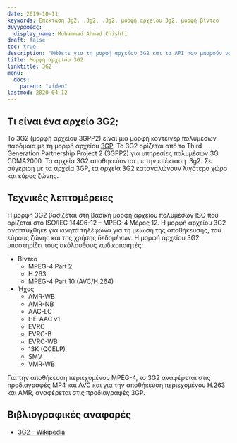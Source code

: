 ```yaml
---
date: 2019-10-11
keywords: Επέκταση 3g2, .3g2, .3g2, μορφή αρχείου 3g2, μορφή βίντεο
συγγραφέας:
  display_name: Muhammad Ahmad Chishti
draft: false
toc: true
description: "Μάθετε για τη μορφή αρχείου 3G2 και τα API που μπορούν να δημιουργήσουν και να ανοίξουν αρχεία 3G2."
title: Μορφή αρχείου 3G2
linktitle: 3G2
menu:
  docs:
    parent: "video"
lastmod: 2020-04-12
---
```


## Τι είναι ένα αρχείο 3G2; ##

Το 3G2 (μορφή αρχείου 3GPP2) είναι μια μορφή κοντέινερ πολυμέσων παρόμοια με τη μορφή αρχείου [3GP](/el/video/3gp/). Το 3G2 ορίζεται από το Third Generation Partnership Project 2 (3GPP2) για υπηρεσίες πολυμέσων 3G CDMA2000. Τα αρχεία 3G2 αποθηκεύονται με την επέκταση .3g2. Σε σύγκριση με τα αρχεία 3GP, τα αρχεία 3G2 καταναλώνουν λιγότερο χώρο και εύρος ζώνης.

## Τεχνικές λεπτομέρειες ##

Η μορφή 3G2 βασίζεται στη βασική μορφή αρχείου πολυμέσων ISO που ορίζεται στο ISO/IEC 14496-12 – MPEG-4 Μέρος 12. Η μορφή αρχείου 3G2 αναπτύχθηκε για κινητά τηλέφωνα για τη μείωση της αποθήκευσης, του εύρους ζώνης και της χρήσης δεδομένων. Η μορφή αρχείου 3G2 υποστηρίζει τους ακόλουθους κωδικοποιητές:

- Βίντεο
  - MPEG-4 Part 2
  - H.263
  - MPEG-4 Part 10 (AVC/H.264)
- Ήχος
  - AMR-WB
  - AMR-NB
  - AAC-LC
  - HE-AAC v1
  - EVRC
  - EVRC-B
  - EVRC-WB
  - 13K (QCELP)
  - SMV
  - VMR-WB

Για την αποθήκευση περιεχομένου MPEG-4, το 3G2 αναφέρεται στις προδιαγραφές MP4 και AVC και για την αποθήκευση περιεχομένου H.263 και AMR, αναφέρεται στις προδιαγραφές 3GP.

## Βιβλιογραφικές αναφορές ##

- [3G2 - Wikipedia](https://en.wikipedia.org/wiki/3GP_and_3G2)

